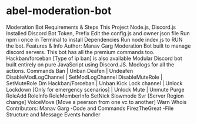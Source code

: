 # abel-moderation-bot
Moderation Bot
Requirements & Steps
This Project
Node.js, Discord.js Installed
Discord Bot Token, Prefix
Edit the config.js and owner.json file
Run npm i once in Terminal to install Dependencies
Run node index.js to RUN the bot.
Features & Info
Author: Manav Garg
Moderation Bot built to manage discord servers.
This bot has all the premium commands too. Hackban/forceban [Type of ip ban] is also available
Modular Discord bot built entirely on pure JavaScript using Discord.JS.
Modlogs for all the actions.
Commands
Ban | Unban
Deafen | Undeafen
DisableModLogChannel | SetModLogChannel
DisableMuteRole | SetMuteRole
Dm
Hackban/Forceban | Unban
Kick
Lock channel | Unlock
Lockdown [Only for emergency scenarios] | Unlock
Mute | Unmute
Purge
RoleAdd
RoleInfo
RoleMemberInfo
SetNick
Slowmode
Svr [Server Region change]
VoiceMove [Move a peerson from one vc to another]
Warn
Whois
Contributors:
Manav Garg -Code and Commands
FirezTheGreat -File Structure and Message Events handler
